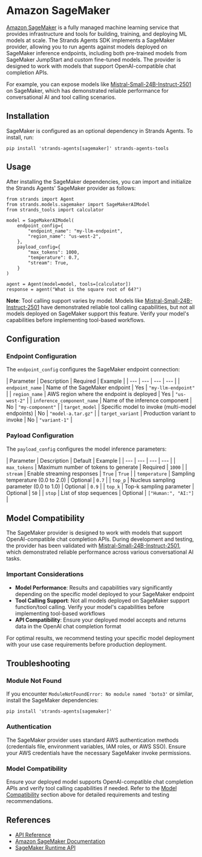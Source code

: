 # Amazon SageMaker

[Amazon SageMaker](https://aws.amazon.com/sagemaker/) is a fully managed machine learning service that provides infrastructure and tools for building, training, and deploying ML models at scale. The Strands Agents SDK implements a SageMaker provider, allowing you to run agents against models deployed on SageMaker inference endpoints, including both pre-trained models from SageMaker JumpStart and custom fine-tuned models. The provider is designed to work with models that support OpenAI-compatible chat completion APIs.

For example, you can expose models like [Mistral-Small-24B-Instruct-2501](https://aws.amazon.com/blogs/machine-learning/mistral-small-24b-instruct-2501-is-now-available-on-sagemaker-jumpstart-and-amazon-bedrock-marketplace/) on SageMaker, which has demonstrated reliable performance for conversational AI and tool calling scenarios.

## Installation

SageMaker is configured as an optional dependency in Strands Agents. To install, run:

```
pip install 'strands-agents[sagemaker]' strands-agents-tools
```

## Usage

After installing the SageMaker dependencies, you can import and initialize the Strands Agents' SageMaker provider as follows:

```
from strands import Agent
from strands.models.sagemaker import SageMakerAIModel
from strands_tools import calculator

model = SageMakerAIModel(
    endpoint_config={
        "endpoint_name": "my-llm-endpoint",
        "region_name": "us-west-2",
    },
    payload_config={
        "max_tokens": 1000,
        "temperature": 0.7,
        "stream": True,
    }
)

agent = Agent(model=model, tools=[calculator])
response = agent("What is the square root of 64?")
```

**Note**: Tool calling support varies by model. Models like [Mistral-Small-24B-Instruct-2501](https://aws.amazon.com/blogs/machine-learning/mistral-small-24b-instruct-2501-is-now-available-on-sagemaker-jumpstart-and-amazon-bedrock-marketplace/) have demonstrated reliable tool calling capabilities, but not all models deployed on SageMaker support this feature. Verify your model's capabilities before implementing tool-based workflows.

## Configuration

### Endpoint Configuration

The `endpoint_config` configures the SageMaker endpoint connection:

| Parameter | Description | Required | Example | | --- | --- | --- | --- | | `endpoint_name` | Name of the SageMaker endpoint | Yes | `"my-llm-endpoint"` | | `region_name` | AWS region where the endpoint is deployed | Yes | `"us-west-2"` | | `inference_component_name` | Name of the inference component | No | `"my-component"` | | `target_model` | Specific model to invoke (multi-model endpoints) | No | `"model-a.tar.gz"` | | `target_variant` | Production variant to invoke | No | `"variant-1"` |

### Payload Configuration

The `payload_config` configures the model inference parameters:

| Parameter | Description | Default | Example | | --- | --- | --- | --- | | `max_tokens` | Maximum number of tokens to generate | Required | `1000` | | `stream` | Enable streaming responses | `True` | `True` | | `temperature` | Sampling temperature (0.0 to 2.0) | Optional | `0.7` | | `top_p` | Nucleus sampling parameter (0.0 to 1.0) | Optional | `0.9` | | `top_k` | Top-k sampling parameter | Optional | `50` | | `stop` | List of stop sequences | Optional | `["Human:", "AI:"]` |

## Model Compatibility

The SageMaker provider is designed to work with models that support OpenAI-compatible chat completion APIs. During development and testing, the provider has been validated with [Mistral-Small-24B-Instruct-2501](https://aws.amazon.com/blogs/machine-learning/mistral-small-24b-instruct-2501-is-now-available-on-sagemaker-jumpstart-and-amazon-bedrock-marketplace/), which demonstrated reliable performance across various conversational AI tasks.

### Important Considerations

- **Model Performance**: Results and capabilities vary significantly depending on the specific model deployed to your SageMaker endpoint
- **Tool Calling Support**: Not all models deployed on SageMaker support function/tool calling. Verify your model's capabilities before implementing tool-based workflows
- **API Compatibility**: Ensure your deployed model accepts and returns data in the OpenAI chat completion format

For optimal results, we recommend testing your specific model deployment with your use case requirements before production deployment.

## Troubleshooting

### Module Not Found

If you encounter `ModuleNotFoundError: No module named 'boto3'` or similar, install the SageMaker dependencies:

```
pip install 'strands-agents[sagemaker]'
```

### Authentication

The SageMaker provider uses standard AWS authentication methods (credentials file, environment variables, IAM roles, or AWS SSO). Ensure your AWS credentials have the necessary SageMaker invoke permissions.

### Model Compatibility

Ensure your deployed model supports OpenAI-compatible chat completion APIs and verify tool calling capabilities if needed. Refer to the [Model Compatibility](#model-compatibility) section above for detailed requirements and testing recommendations.

## References

- [API Reference](../../../../api-reference/models/)
- [Amazon SageMaker Documentation](https://docs.aws.amazon.com/sagemaker/)
- [SageMaker Runtime API](https://docs.aws.amazon.com/sagemaker/latest/APIReference/API_runtime_InvokeEndpoint.html)
